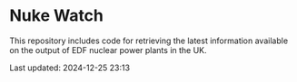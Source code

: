 # Nuke Watch

This repository includes code for retrieving the latest information available on the output of EDF nuclear power plants in the UK.

Last updated: 2024-12-25 23:13